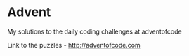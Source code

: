# Advent
My solutions to the daily coding challenges at adventofcode

Link to the puzzles - http://adventofcode.com
